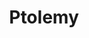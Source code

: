 ---
title: "Ptolemy"
hashtag: ptolemy
layout: hashtag
tags:
  - mathematician
  - astronomer
  - human being
  - dead at the moment
---